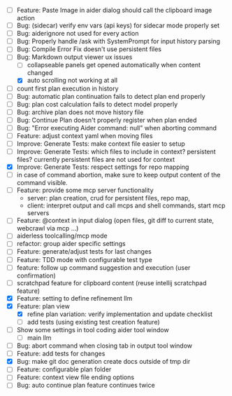 - [ ] Feature: Paste Image in aider dialog should call the clipboard image action
- [ ] Bug: (sidecar) verify env vars (api keys) for sidecar mode properly set
- [ ] Bug: aiderignore not used for every action
- [ ] Bug: Properly handle /ask with SystemPrompt for input history parsing
- [ ] Bug: Compile Error Fix doesn't use persistent files
- [ ] Bug: Markdown output viewer ux issues
    - [ ] collapseable panels get opened automatically when content changed
    - [x] auto scrolling not working at all
- [ ] count first plan execution in history
- [ ] Bug: automatic plan continuation fails to detect plan end properly
- [ ] Bug: plan cost calculation fails to detect model properly
- [ ] Bug: archive plan does not move history file
- [ ] Bug: Continue Plan doesn't properly register when plan ended
- [ ] Bug: "Error executing Aider command: null" when aborting command
- [ ] Feature: adjust context yaml when moving files
- [ ] Improve: Generate Tests: make context file easier to setup
- [ ] Improve: Generate Tests: which files to include in context? persistent files? currently persistent files
  are not used for context
- [x] Improve: Generate Tests: respect settings for repo mapping
- [ ] in case of command abortion, make sure to keep output content of the command visible.
- [ ] Feature: provide some mcp server functionality
  - server: plan creation, crud for persistent files, repo map, 
  - client: interpret output and call mcps and shell commands, start mcp servers
- [ ] Feature: @context in input dialog (open files, git diff to current state, webcrawl via mcp ...)
- [ ] aiderless toolcalling/mcp mode
- [ ] refactor: group aider specific settings 
- [ ] Feature: generate/adjust tests for last changes
- [ ] Feature: TDD mode with configurable test type
- [ ] feature: follow up command suggestion and execution (user confirmation)
- [ ] scratchpad feature for clipboard content (reuse intellij scratchpad feature)
- [x] Feature: setting to define refinement llm
- [x] Feature: plan view
  - [x] refine plan variation: verify implementation and update checklist
  - [ ] add tests (using existing test creation feature)
- [ ] Show some settings in tool coding aider tool window
  - [ ] main llm
- [ ] Bug: abort command when closing tab in output tool window
- [ ] Feature: add tests for changes
- [x] Bug: make git doc generation create docs outside of tmp dir
- [ ] Feature: configurable plan folder
- [ ] Feature: context view file ending options
- [ ] Bug: auto continue plan feature continues twice